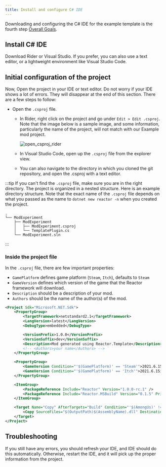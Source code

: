 ```yaml
---
title: Install and configure C# IDE
---
```



Downloading and configuring the C# IDE for the example template is the fourth step
[Overall Goals](/#overall-goals).

## Install C# IDE

Download Rider or Visual Studio. If you prefer, you can also use a text editor, or a
lightweight environment like Visual Studio Code.

## Initial configuration of the project

Now, Open the project in your IDE or text editor. Do not worry if your IDE shows a lot of
errors. They will disappear at the end of this section. There are a few steps to follow:

- Open the `.csproj` file.
  - In Rider, right click on the project and go under `Edit > Edit .csproj`. Note that the
    image below is a sample image, and some information, particularly the name of the
    project, will not match with our Example mod project.
    
    ![open_csproj_rider](https://i.stack.imgur.com/uj5yP.png)
  - In Visual Studio Code, open up the `.csproj` file from the explorer view.
  - You can also navigate to the directory in which you cloned the git repository,
    and open the .csproj with a text editor.

:::tip
If you can't find the `.csproj` file, make sure you are in the right directory.
The project is organized in a nested structure. Here is an example directory
structure. Note that the exact name of the `.csproj` file depends on what you 
passed as the name to `dotnet new reactor -n` when you created the project.
```
.
└── ModExperiment
    ├── ModExperiment
    │   ├── ModExperiment.csproj
    │   └── TemplatePlugin.cs
    └── ModExperiment.sln
```
:::

### Inside the project file

In the `.csproj` file, there are few important properties:
  - `GamePlatform` defines game platform (`Steam`, `Itch`), defaults to `Steam`
  - `GameVersion` defines which version of the game that the Reactor framework will download.
  - `Description` should be a description of your mod.
  - `Authors` should be the name of the author(s) of the mod.
```xml
<Project Sdk="Microsoft.NET.Sdk">
    <PropertyGroup>
        <TargetFramework>netstandard2.1</TargetFramework>
        <LangVersion>latest</LangVersion>
        <DebugType>embedded</DebugType>

        <VersionPrefix>1.0.0</VersionPrefix>
        <VersionSuffix>dev</VersionSuffix>
        <Description>Mod generated using Reactor.Template</Description>
        <!-- <Authors>your name</Authors> -->
    </PropertyGroup>

    <PropertyGroup>
        <GameVersion Condition="'$(GamePlatform)' == 'Steam'">2021.6.15s</GameVersion>
        <GameVersion Condition="'$(GamePlatform)' == 'Itch'">2021.6.15i</GameVersion>
    </PropertyGroup>

    <ItemGroup>
        <PackageReference Include="Reactor" Version="1.0.0-rc.1" />
        <PackageReference Include="Reactor.MSBuild" Version="0.1.5" PrivateAssets="all" />
    </ItemGroup>

    <Target Name="Copy" AfterTargets="Build" Condition="'$(AmongUs)' != ''">
        <Copy SourceFiles="$(OutputPath)$(AssemblyName).dll" DestinationFolder="$(AmongUs)/BepInEx/plugins/" Condition="'$(Configuration)' == 'Debug'" />
    </Target>
</Project>
```

## Troubleshooting
If you still have any errors, you should refresh your IDE, and IDE should do this
automatically. Otherwise, restart the IDE, and it will pick up the proper information
from the project.

